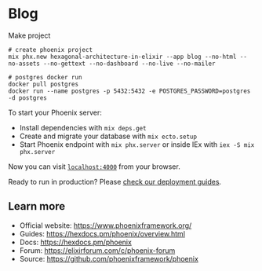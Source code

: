 # Blog

Make project
```
# create phoenix project
mix phx.new hexagonal-architecture-in-elixir --app blog --no-html --no-assets --no-gettext --no-dashboard --no-live --no-mailer

# postgres docker run
docker pull postgres
docker run --name postgres -p 5432:5432 -e POSTGRES_PASSWORD=postgres -d postgres
```

To start your Phoenix server:

  * Install dependencies with `mix deps.get`
  * Create and migrate your database with `mix ecto.setup`
  * Start Phoenix endpoint with `mix phx.server` or inside IEx with `iex -S mix phx.server`

Now you can visit [`localhost:4000`](http://localhost:4000) from your browser.

Ready to run in production? Please [check our deployment guides](https://hexdocs.pm/phoenix/deployment.html).

## Learn more

  * Official website: https://www.phoenixframework.org/
  * Guides: https://hexdocs.pm/phoenix/overview.html
  * Docs: https://hexdocs.pm/phoenix
  * Forum: https://elixirforum.com/c/phoenix-forum
  * Source: https://github.com/phoenixframework/phoenix

